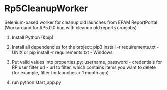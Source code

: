 # Rp5CleanupWorker
Selenium-based worker for cleanup old launches from EPAM ReportPortal (Workaround for RP5.0.0 bug with cleanup old reports cronjobs)

1. Install Python (&pip)

2. Install all dependencies for the project:
  pip3 install -r requirements.txt - UNIX
  or
  pip install -r requirements.txt - Windows

3. Put valid values into properties.py:
  username, password - credentials for RP user
  filter url - url to filter, which contains items you want to delete (for example, filter for launches > 1 month ago)

4. run python start_app.py
